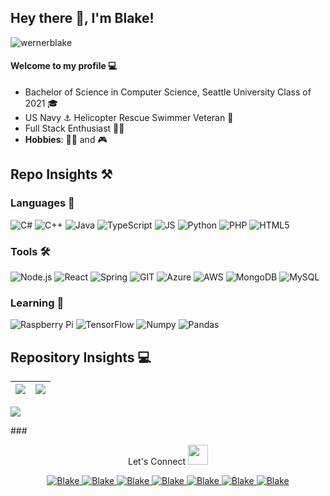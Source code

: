## Hey there 👋, I'm Blake!
<p align="left"> <img src="https://komarev.com/ghpvc/?username=wernerblake&label=Profile%20views&color=0e75b6&style=flat" alt="wernerblake" /> </p>

#### Welcome to my profile 💻
* Bachelor of Science in Computer Science, Seattle University Class of 2021 🎓
* US Navy ⚓ Helicopter Rescue Swimmer Veteran 🚁
* Full Stack Enthusiast  👨‍💻
* **Hobbies**: 🏊‍♂️ and 🎮

## Repo Insights ⚒

### Languages 👀

![C#](https://img.shields.io/badge/c%23%20-%23239120.svg?&style=for-the-badge&logo=c-sharp&logoColor=white)
![C++](https://img.shields.io/badge/c++%20-%2300599C.svg?&style=for-the-badge&logo=c%2B%2B&ogoColor=white)
![Java](https://img.shields.io/badge/java-%23ED8B00.svg?&style=for-the-badge&logo=java&logoColor=white)
![TypeScript](https://img.shields.io/badge/typescript%20-%23007ACC.svg?&style=for-the-badge&logo=typescript&logoColor=white)
![JS](https://img.shields.io/badge/JavaScript-F7DF1E?style=for-the-badge&logo=javascript&logoColor=black)
![Python](https://img.shields.io/badge/python%20-%2314354C.svg?&style=for-the-badge&logo=python&logoColor=white)
![PHP](https://img.shields.io/badge/php-%23777BB4.svg?&style=for-the-badge&logo=php&logoColor=white)
![HTML5](https://img.shields.io/badge/HTML5-E34F26?style=for-the-badge&logo=html5&logoColor=white)

### Tools 🛠
![Node.js](https://img.shields.io/badge/node.js%20-%2343853D.svg?&style=for-the-badge&logo=node.js&logoColor=white)
![React](https://img.shields.io/badge/react%20-%2320232a.svg?&style=for-the-badge&logo=react&logoColor=%2361DAFB)
![Spring](https://img.shields.io/badge/spring%20-%236DB33F.svg?&style=for-the-badge&logo=spring&logoColor=white)
![GIT](https://img.shields.io/badge/git%20-%23F05033.svg?&style=for-the-badge&logo=git&logoColor=white)
![Azure](https://img.shields.io/badge/azure%20-%230072C6.svg?&style=for-the-badge&logo=azure-devops&logoColor=white)
![AWS](https://img.shields.io/badge/AWS%20-%23FF9900.svg?&style=for-the-badge&logo=amazon-aws&logoColor=white)
![MongoDB](https://img.shields.io/badge/MongoDB-%234ea94b.svg?&style=for-the-badge&logo=mongodb&logoColor=white)
![MySQL](https://img.shields.io/badge/mysql-%23000000.svg?&style=for-the-badge&logo=mysql&logoColor=white)

### Learning 📖
![Raspberry Pi](https://img.shields.io/badge/-Raspberry%20Pi-C51A4A?style=for-the-badge&logo=Raspberry-Pi)
![TensorFlow](https://img.shields.io/badge/TensorFlow%20-%23FF6F00.svg?&style=for-the-badge&logo=TensorFlow&logoColor=white)
![Numpy](https://img.shields.io/badge/numpy%20-%23013243.svg?&style=for-the-badge&logo=numpy&logoColor=white)
![Pandas](https://img.shields.io/badge/pandas%20-%23150458.svg?&style=for-the-badge&logo=pandas&logoColor=white)

## Repository Insights 💻

|<img src="https://github-readme-stats.vercel.app/api?username=wernerblake&&show_icons=true&count_private=true&include_all_commits=true"/>|<img src="https://github-readme-streak-stats.herokuapp.com/?user=wernerblake"/>|
|---|---|

<img src="https://github-readme-stats.vercel.app/api/top-langs/?username=Wernerblake&layout=compact&theme=white"/>


###<center>
Let's Connect <img src="https://raw.githubusercontent.com/ShahriarShafin/ShahriarShafin/main/Assets/handshake.gif" height="32px">
</center>
<div align="center">
 <a href="https://www.linkedin.com/in/blakecwerner/" target="_blank">
<img src=https://img.shields.io/badge/linkedin-%231E77B5.svg?&style=for-the-badge&logo=linkedin&logoColor=white alt=Blake Werner linkedin style="margin-bottom: 5px;" />
</a>
  
<a href="mailto:wernerblakec@gmail.com" target="_blank">
<img src=https://img.shields.io/badge/Gmail-D14836?style=for-the-badge&logo=gmail&logoColor=white" alt=Blake Werner gmail style="margin-bottom: 5px;" />
</a>

 <a href="https://github.com/wernerblake" target="_blank">
<img src=https://img.shields.io/badge/GitHub-100000?style=for-the-badge&logo=github&logoColor=white alt=Blake Werner GitHub style="margin-bottom: 5px;" />
</a>
  
 <a href="https://twitter.com/Buh_Lok_Aye" target="_blank">
<img src=https://img.shields.io/badge/twitter-%2300acee.svg?&style=for-the-badge&logo=twitter&logoColor=white alt=Blake Werner twitter style="margin-bottom: 5px;" />
</a>

<a href="https://www.instagram.com/beake_w/\" target="_blank">
<img src=https://img.shields.io/badge/Instagram-E4405F?style=for-the-badge&logo=instagram&logoColor=white alt=Blake Werner Instagram style="margin-bottom: 5px;" />
</a>


<a href="https://steamcommunity.com/id/BlakeWerner/" target="_blank">
<img src=https://img.shields.io/badge/steam%20-%23000000.svg?&style=for-the-badge&logo=steam&logoColor=white alt=Blake Werner Steam style="margin-bottom: 5px;" />
</a>

<a href="https://Discord.com/id/BlakeWerner/" target="_blank">
<img src=https://img.shields.io/badge/H2O%236319%20-%237289DA.svg?&style=for-the-badge&logo=discord&logoColor=white alt=Blake Werner Discord style="margin-bottom: 5px;" />
</a>
